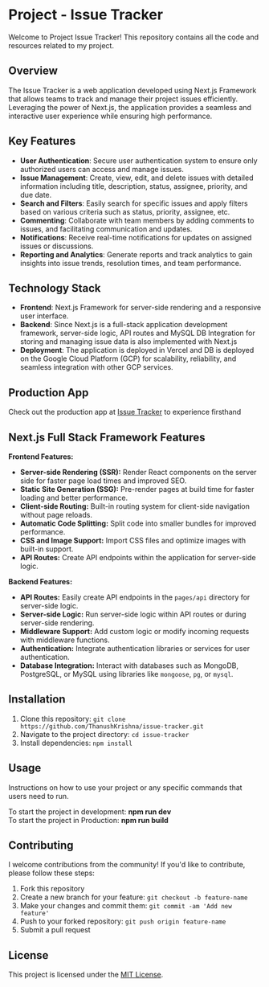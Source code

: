 # Project - Issue Tracker

Welcome to Project Issue Tracker! This repository contains all the code and resources related to my project.

## Overview

The Issue Tracker is a web application developed using Next.js Framework that allows teams to track and manage their project issues efficiently. Leveraging the power of Next.js, the application provides a seamless and interactive user experience while ensuring high performance.

## Key Features

- **User Authentication**: Secure user authentication system to ensure only authorized users can access and manage issues.
- **Issue Management**: Create, view, edit, and delete issues with detailed information including title, description, status, assignee, priority, and due date.
- **Search and Filters**: Easily search for specific issues and apply filters based on various criteria such as status, priority, assignee, etc.
- **Commenting**: Collaborate with team members by adding comments to issues, and facilitating communication and updates.
- **Notifications**: Receive real-time notifications for updates on assigned issues or discussions.
- **Reporting and Analytics**: Generate reports and track analytics to gain insights into issue trends, resolution times, and team performance.
<!-- - **Integration**: Seamless integration with other tools and platforms such as Slack, GitHub, or Jira for enhanced workflow automation. -->

## Technology Stack

- **Frontend**: Next.js Framework for server-side rendering and a responsive user interface.
- **Backend**: Since Next.js is a full-stack application development framework, server-side logic, API routes and MySQL DB Integration for storing and managing issue data is also implemented with Next.js
- **Deployment**: The application is deployed in Vercel and DB is deployed on the Google Cloud Platform (GCP) for scalability, reliability, and seamless integration with other GCP services.

## Production App

Check out the production app at [Issue Tracker](https://issue-tracker-eta-six.vercel.app) to experience firsthand

## Next.js Full Stack Framework Features

**Frontend Features:**

- **Server-side Rendering (SSR):** Render React components on the server side for faster page load times and improved SEO.
- **Static Site Generation (SSG):** Pre-render pages at build time for faster loading and better performance.
- **Client-side Routing:** Built-in routing system for client-side navigation without page reloads.
- **Automatic Code Splitting:** Split code into smaller bundles for improved performance.
- **CSS and Image Support:** Import CSS files and optimize images with built-in support.
- **API Routes:** Create API endpoints within the application for server-side logic.

**Backend Features:**

- **API Routes:** Easily create API endpoints in the `pages/api` directory for server-side logic.
- **Server-side Logic:** Run server-side logic within API routes or during server-side rendering.
- **Middleware Support:** Add custom logic or modify incoming requests with middleware functions.
- **Authentication:** Integrate authentication libraries or services for user authentication.
- **Database Integration:** Interact with databases such as MongoDB, PostgreSQL, or MySQL using libraries like `mongoose`, `pg`, or `mysql`.

## Installation

1. Clone this repository: `git clone https://github.com/ThanushKrishna/issue-tracker.git`
2. Navigate to the project directory: `cd issue-tracker`
3. Install dependencies: `npm install`

## Usage

Instructions on how to use your project or any specific commands that users need to run.

To start the project in development: **npm run dev**
<br/>
To start the project in Production: **npm run build**


## Contributing

I welcome contributions from the community! If you'd like to contribute, please follow these steps:
1. Fork this repository
2. Create a new branch for your feature: `git checkout -b feature-name`
3. Make your changes and commit them: `git commit -am 'Add new feature'`
4. Push to your forked repository: `git push origin feature-name`
5. Submit a pull request

## License

This project is licensed under the [MIT License](LICENSE).
